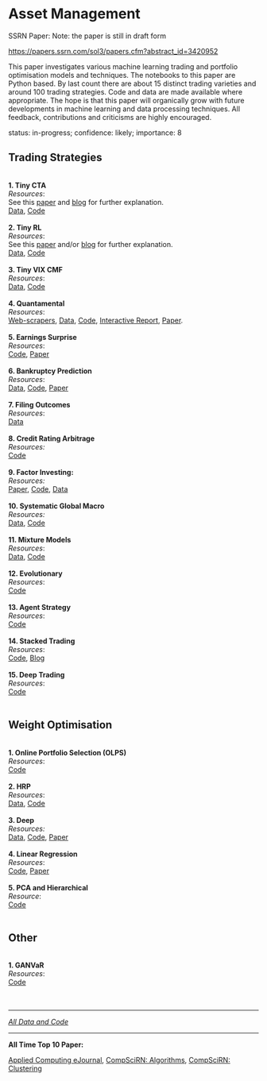 # Asset Management
 
SSRN Paper:
Note: the paper is still in draft form

https://papers.ssrn.com/sol3/papers.cfm?abstract_id=3420952


This paper investigates various machine learning trading and portfolio optimisation models and techniques. The notebooks to this paper are Python based. By last count there are about 15 distinct trading varieties and around 100 trading strategies. Code and data are made available where appropriate. The hope is that this paper will organically grow with future developments in machine learning and data processing techniques. All feedback, contributions and criticisms are highly encouraged. 

status: in-progress; confidence: likely; importance: 8


## Trading Strategies

<br>**1. Tiny CTA**<br>*Resources*:<br>See this [paper](https://papers.ssrn.com/sol3/papers.cfm?abstract_id=2695101) and [blog](https://www.linkedin.com/pulse/implement-cta-less-than-10-lines-code-thomas-schmelzer/) for further explanation.<br>[Data](http://drive.google.com/open?id=12BB8KpFYJSx41yvHhtoLYE_ZZOHNamP8), [Code](https://drive.google.com/open?id=1EwbHhBZL_PRTphR25EbMQA9dV7jC4CjT)<br><br>**2. Tiny RL**<br>*Resources*:<br>See this [paper](http://cs229.stanford.edu/proj2006/Molina-StockTradingWithRecurrentReinforcementLearning.pdf) and/or [blog](https://teddykoker.com/) for further explanation.<br>[Data](https://drive.google.com/open?id=1k7J5y1xCssIna45d_Xw78d2frgzD94Li), [Code](https://drive.google.com/open?id=1IRrR6kWjunERzZqrszJ9_q-C1Yj5L0Qj)<br><br>**3. Tiny VIX CMF**<br>*Resources*:<br>[Data](https://drive.google.com/open?id=1Yv2_mTjZMANoL9fM0ajOsOFEc9MJZAMU), [Code](https://drive.google.com/open?id=186j-gtkXCgzj06WCWDAU9yhYXP9SfgLu)<br><br>**4. Quantamental**<br>*Resources*:<br>[Web-scrapers](https://drive.google.com/drive/folders/12aZ7vg_3HIdPYZ4GavYY7BjptlAPGFtc?usp=sharing), [Data](https://drive.google.com/open?id=1b0OXiSKnacEDftYKgov619SCfXwpcUWT), [Code](https://drive.google.com/open?id=1PqtFfcr1ejreGr6XIoZCs8jsD7AccuL7), [Interactive Report](https://github.com/firmai/interactive-corporate-report), [Paper](https://papers.ssrn.com/sol3/papers.cfm?abstract_id=3420490).<br><br>**5. Earnings Surprise**<br>*Resources*:<br>[Code](https://drive.google.com/open?id=1KtGauKizS8QISuDCW0SwIxbYPeBwTQxF), [Paper](https://papers.ssrn.com/sol3/papers.cfm?abstract_id=3420722)<br><br>**6. Bankruptcy Prediction**<br>*Resources*:<br>[Data](https://drive.google.com/open?id=1UAIZBNHag-AdWZ4z7nd_y5THQ89D-IQh), [Code](https://drive.google.com/open?id=1Z2ZyvEoWsRfHSa1f7g0m1O-JiXedUdb_), [Paper](https://papers.ssrn.com/sol3/papers.cfm?abstract_id=3420889)<br><br>**7. Filing Outcomes**<br>*Resources*:<br>[Data](https://drive.google.com/open?id=1cDhrrAp07e-2TgrPQginXUNQpdbTpq-u)<br><br>**8. Credit Rating Arbitrage**<br>*Resources:*<br>[Code](https://drive.google.com/open?id=1i_yERL4i6qp57C0LdSWEV8iYv_rtAZLF)<br><br>**9. Factor Investing:**<br>*Resources:*<br>[Paper](https://docplayer.net/120877135-Industry-return-predictability-a-machine-learning-approach.html), [Code](https://drive.google.com/open?id=1O0LQ_khTfsbFG5aN3-AqV6DEIRWQ6UuP), [Data](https://drive.google.com/open?id=1cc43729RyOPCsDJ3r46SdHcJJp1AUmaA)<br><br>**10. Systematic Global Macro**<br>*Resources:*<br>[Data](https://drive.google.com/open?id=1ePKFtfjBrfg3xDtg_dbssykeSd8ZmA1z), [Code](https://drive.google.com/open?id=10bN3kNjl9EMDB5Tt1ArXO8IaxLiPh_Zd)<br><br>**11. Mixture Models**<br>*Resources*:<br>[Data](https://drive.google.com/open?id=1jmR2Jlk6Hy7J7c2jZFEK1oXptOHbDYLK), [Code](https://drive.google.com/open?id=1tRIt7lIJErWKwoHIuBS6rZbZo2EYBNTN)<br><br>**12. Evolutionary**<br>*Resources*:<br>[Code](https://drive.google.com/open?id=116Aj9kbZcrCyR5MDu58HkWE53lacAE52) <br><br> **13. Agent Strategy**<br>*Resources*:<br>[Code](https://drive.google.com/open?id=1qCvIeui5dJKMXnjUm9_wiPf65VVHdWwz)<br> <br>**14. Stacked Trading**<br>*Resources*:<br>[Code](https://drive.google.com/open?id=11SG9KIWUxV9fgrrpAs0QifgGrcdzk2dh), [Blog](https://www.kdnuggets.com/2017/02/stacking-models-imropved-predictions.html)<br><br>**15. Deep Trading**<br>*Resources*:<br>[Code](https://drive.google.com/open?id=1NoSOI29giC3zOeWNMGQCUUQCRXemD9Ix)<br><br>

## Weight Optimisation
<br>**1. Online Portfolio Selection (OLPS)**<br>*Resources*:<br>[Code](https://drive.google.com/open?id=1TPiJE6klq7D1ZzwoKhZtPA6WzwD1txHD)<br><br>**2. HRP**<br>*Resources*:<br>[Data](https://drive.google.com/open?id=198fpHhD973i3rKa9D7oz-SrmBwPykQEc), [Code](https://drive.google.com/open?id=1z3Fe7QXZ6c566KOG3HtQEfCc84UAGwFf)<br><br>**3. Deep**<br>*Resources:*<br>[Data](https://drive.google.com/open?id=1bJcUZbrZ8HFXs-cd0vGHeMop16Vf3n23), [Code](https://drive.google.com/open?id=1-hOEAiJqaNTUYIyamj26ZvHJNZq9XV09), [Paper](https://arxiv.org/abs/1605.07230)<br><br>**4. Linear Regression**<br>*Resources*:<br>[Code](https://drive.google.com/open?id=1YDZQvz6Pn2AFDX2Uprfaq9JoGvk7RpJy), [Paper](https://onlinelibrary.wiley.com/doi/abs/10.1111/0022-1082.00120)<br><br>**5. PCA and Hierarchical**<br>*Resource*:<br>[Code](https://colab.research.google.com/drive/1mm9r6EZOERHYkycDbc74GY7S2U6h1oTc)<br> <br>

## Other

<br>**1. GANVaR**<br>*Resources*:<br>[Code](https://drive.google.com/open?id=1C0QLVV2iC8QVvCG7F4bhP8dP3wuGkJ8E)<br> <br><br>
 ****
[*All Data and Code*](https://drive.google.com/open?id=1utWE_xx1N93BTDkofiWPbhjcfh_W8_aK) 

****
**All Time Top 10 Paper:**

[Applied Computing eJournal](https://papers.ssrn.com/sol3/topten/topTenResults.cfm?groupingId=3191581&netorjrnl=jrnl), [CompSciRN: Algorithms](https://papers.ssrn.com/sol3/topten/topTenResults.cfm?groupingId=3176752&netorjrnl=jrnl), [CompSciRN: Clustering](https://papers.ssrn.com/sol3/topten/topTenResults.cfm?groupingId=3176752&netorjrnl=jrnl)




